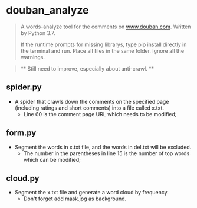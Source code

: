 # douban_analyze
> A words-analyze tool for the comments on www.douban.com. Written by Python 3.7.
>
> If the runtime prompts for missing librarys, type pip install <library name> directly in the terminal and run.
> Place all files in the same folder.
> Ignore all the warnings.

> ** Still need to improve, especially about anti-crawl. ** 

## spider.py

- A spider that crawls down the comments on the specified page (including ratings and short comments) into a file called x.txt.
  - Line 60 is the comment page URL which needs to be modified;

## form.py

- Segment the words in x.txt file, and the words in del.txt will be excluded.
    - The number in the parentheses in line 15 is the number of top words which can be modified;

## cloud.py

- Segment the x.txt file and generate a word cloud by frequency.
    - Don't forget add mask.jpg as background.
